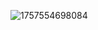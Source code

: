 ![1757554698084](https://github.com/YOuRHhH/YOuRHhH/blob/main/fCIzWWXPdFROPtIR3aQsrxuYB4KMmIQS.gif)

